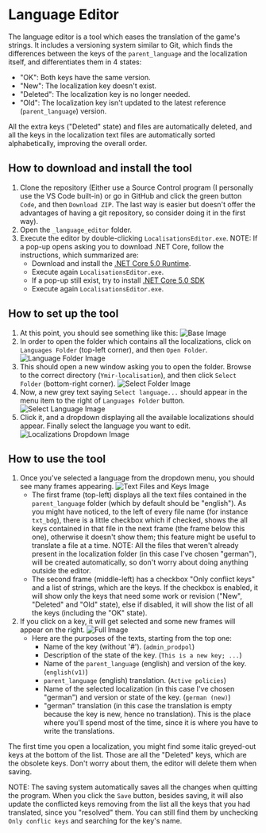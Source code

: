 # Language Editor

The language editor is a tool which eases the translation of the game's strings. It includes a versioning system similar to Git, which finds the differences between the keys of the `parent_language` and the localization itself, and differentiates them in 4 states:  
- "OK": Both keys have the same version.
- "New": The localization key doesn't exist.
- "Deleted": The localization key is no longer needed.
- "Old": The localization key isn't updated to the latest reference (`parent_language`) version.

All the extra keys ("Deleted" state) and files are automatically deleted, and all the keys in the localization text files are automatically sorted alphabetically, improving the overall order.

##  How to download and install the tool

1) Clone the repository (Either use a Source Control program (I personally use the VS Code built-in) or go in GitHub and click the green button `Code`, and then `Download ZIP`. The last way is easier but doesn't offer the advantages of having a git repository, so consider doing it in the first way).
2) Open the `_language_editor` folder.
3) Execute the editor by double-clicking `LocalisationsEditor.exe`. NOTE: If a pop-up opens asking you to download .NET Core, follow the instructions, which summarized are:
   - Download and install the [.NET Core 5.0 Runtime](https://dotnet.microsoft.com/download/dotnet/current/runtime).
   - Execute again `LocalisationsEditor.exe`.
   - If a pop-up still exist, try to install [.NET Core 5.0 SDK](https://dotnet.microsoft.com/download/dotnet/5.0)
   - Execute again `LocalisationsEditor.exe`.

##  How to set up the tool

1) At this point, you should see something like this: ![Base Image](images/1.png)
2) In order to open the folder which contains all the localizations, click on `Languages Folder` (top-left corner), and then `Open Folder`. ![Language Folder Image](images/2.png)
3) This should open a new window asking you to open the folder. Browse to the correct directory (`Ymir-localisation`), and then click `Select Folder` (bottom-right corner). ![Select Folder Image](images/3.png)
4) Now, a new grey text saying `Select language...` should appear in the menu item to the right of `Languages Folder` button. ![Select Language Image](images/4.png)
5) Click it, and a dropdown displaying all the available localizations should appear. Finally select the language you want to edit. ![Localizations Dropdown Image](images/5.png)

##  How to use the tool

1) Once you've selected a language from the dropdown menu, you should see many frames appearing. ![Text Files and Keys Image](images/6.png)
   - The first frame (top-left) displays all the text files contained in the `parent_language` folder (which by default should be "english"). As you might have noticed, to the left of every file name (for instance `txt_bdg`), there is a little checkbox which if checked, shows the all keys contained in that file in the next frame (the frame below this one), otherwise it doesn't show them; this feature might be useful to translate a file at a time. NOTE: All the files that weren't already present in the localization folder (in this case I've chosen "german"), will be created automatically, so don't worry about doing anything outside the editor.
   - The second frame (middle-left) has a checkbox "Only conflict keys" and a list of strings, which are the keys. If the checkbox is enabled, it will show only the keys that need some work or revision ("New", "Deleted" and "Old" state), else if disabled, it will show the list of all the keys (including the "OK" state). 
2) If you click on a key, it will get selected and some new frames will appear on the right. ![Full Image](images/7.png)
   - Here are the purposes of the texts, starting from the top one:
     - Name of the key (without '#'). (`admin_prodpol`)
     - Description of the state of the key. (`This is a new key; ...`)
     - Name of the `parent_language` (english) and version of the key. (`english(v1)`)
     - `parent_language` (english) translation. (`Active policies`)
     - Name of the selected localization (in this case I've chosen "german") and version or state of the key. (`german (new)`)
     - "german" translation (in this case the translation is empty because the key is new, hence no translation). This is the place where you'll spend most of the time, since it is where you have to write the translations.

The first time you open a localization, you might find some italic greyed-out keys at the bottom of the list. Those are all the "Deleted" keys, which are the obsolete keys. Don't worry about them, the editor will delete them when saving.


NOTE: The saving system automatically saves all the changes when quitting the program. When you click the `Save` button, besides saving, it will also update the conflicted keys removing from the list all the keys that you had translated, since you "resolved" them. You can still find them by unchecking `Only conflic keys` and searching for the key's name.
